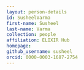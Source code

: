 ```yaml
---
layout: person-details
id: SusheelVarma
first-name: Susheel
last-name: Varma
collection: people
affiliation: ELIXIR Hub
homepage:
github_username: susheel
orcid: 0000-0003-1687-2754
---
```

